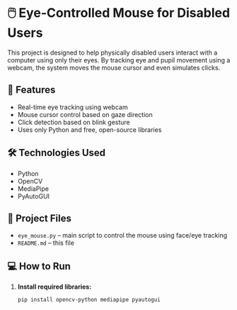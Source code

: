 # 🖱️ Eye-Controlled Mouse for Disabled Users

This project is designed to help physically disabled users interact with a computer using only their eyes. By tracking eye and pupil movement using a webcam, the system moves the mouse cursor and even simulates clicks.

## 🚀 Features

- Real-time eye tracking using webcam
- Mouse cursor control based on gaze direction
- Click detection based on blink gesture
- Uses only Python and free, open-source libraries

## 🛠️ Technologies Used

- Python
- OpenCV
- MediaPipe
- PyAutoGUI

## 📁 Project Files

- `eye_mouse.py` – main script to control the mouse using face/eye tracking
- `README.md` – this file

## 💻 How to Run

1. **Install required libraries:**
   ```bash
   pip install opencv-python mediapipe pyautogui
